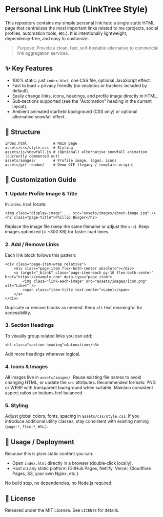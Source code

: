 <br />

# Personal Link Hub (LinkTree Style)

This repository contains my simple personal link hub: a single static HTML page that centralizes the most important links related to me (projects, social profiles, automation tools, etc.). It is intentionally lightweight, dependency‑free, and easy to customize.

> Purpose: Provide a clean, fast, self‑hostable alternative to commercial link aggregation services.

## ✨ Key Features

- 100% static: just `index.html`, one CSS file, optional JavaScript effect.
- Fast to load + privacy friendly (no analytics or trackers included by default).
- Easily change links, icons, headings, and profile image directly in HTML.
- Sub‑sections supported (see the "Automation" heading in the current layout).
- Ambient animated starfield background (CSS only) or optional alternative snowfall effect.

## 📂 Structure

```
index.html            # Main page
assets/css/style.css  # Styling
assets/js/snowfall.js # (Optional) alternative snowfall animation (currently commented out)
assets/images/        # Profile image, logos, icons
assets/gif-readme/    # Demo GIF (legacy / template origin)
```

## 🔧 Customization Guide

### 1. Update Profile Image & Title

In `index.html` locate:

```
<img class="display-image" ... src="assets/images/about-image.jpg" />
<h2 class="page-title">Phillip Bösger</h2>
```

Replace the image file (keep the same filename or adjust the `src`). Keep images optimized (< ~300 KB) for faster load times.

### 2. Add / Remove Links

Each link block follows this pattern:

```
<div class="page-item-wrap relative">
    <div class="page-item flex-both-center absolute"></div>
    <a target="_blank" class="page-item-each py-10 flex-both-center" href="https://example.com" data-type="page_item">
        <img class="link-each-image" src="assets/images/icon.png" alt="Label" />
        <span class="item-title text-center">Label</span>
    </a>
</div>
```

Duplicate or remove blocks as needed. Keep `alt` text meaningful for accessibility.

### 3. Section Headings

To visually group related links you can add:

```
<h3 class="section-heading">Automation</h3>
```

Add more headings wherever logical.

### 4. Icons & Images

All images live in `assets/images/`. Reuse existing file names to avoid changing HTML, or update the `src` attributes. Recommended formats: PNG or WEBP with transparent background when suitable. Maintain consistent aspect ratios so buttons feel balanced.

### 5. Styling

Adjust global colors, fonts, spacing in `assets/css/style.css`. If you introduce additional utility classes, stay consistent with existing naming (`page-*`, `flex-*`, etc.).

## 🚀 Usage / Deployment

Because this is plain static content you can:

- Open `index.html` directly in a browser (double‑click locally).
- Host on any static platform (GitHub Pages, Netlify, Vercel, Cloudflare Pages, S3, your own Nginx, etc.).

No build step, no dependencies, no Node.js required.

## 📄 License

Released under the MIT License. See `LICENSE` for details.